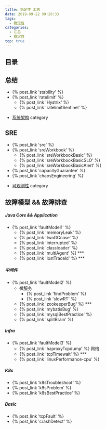 ```yaml
---
title: 稳定性 汇总
date: 2019-09-22 09:20:33
tags:
  - 稳定性
categories:
  - 汇总
  - 稳定性
top: true  
---
```


<p></p>
<!-- more -->

## 目录
<!-- toc -->

## 总结
+ {% post_link  'stability' %}
+ {% post_link  'ratelimit' %}
  - {% post_link  'Hystrix' %}
  - {% post_link  'ratelimitSentinel' %}
-  [系统架构](../../../../categories/架构/系统架构/)  category

## SRE

+ {% post_link  'sre' %}
+ {% post_link  'sreWorkbook' %}
  -  {% post_link  'sreWorkbookBasic' %} 
  -  {% post_link  'sreWorkbookBasicSLO' %} 
  -  {% post_link  'sreWorkbookBasicAlert' %} 
+ {% post_link  'capacityGuarantee' %}
+ {% post_link  'chaosEngineering' %}
-  [可观测性](../../../../categories/可观测性/) category

## 故障模型 && 故障排查
##### Java Core && Application
+ {% post_link  'faultModel1' %}
  + {% post_link  'memoryLeak' %} 
  + {% post_link  'twoGCcase' %}
  + {% post_link  'interrupted' %}
  + {% post_link  'classloader' %}
  + {% post_link  'multiAgent' %}  ***
  + {% post_link  'lostTraceId' %}  ***

#####  中间件

+ {% post_link  'faultModel2' %}
  - 微服务
    + {% post_link  'findProblem' %}
    + {% post_link  'slowRT' %} 
  - {% post_link  'zookeeperBug' %}  ***
  - {% post_link  'mybatisBug' %}
  - {% post_link  'mysqlBestPractice' %}
  - {% post_link  'splitBrain' %}

##### Infra
+ {% post_link  'faultModel3' %}
  + {% post_link  'haproxyTcpdump' %}   网络
  + {% post_link 'tcpTimewait' %} ***
  + {% post_link 'linuxPerformance-cpu' %}  

##### K8s
+ {% post_link  'k8sTroubleshoot' %}  
+ {% post_link  'k8sProblem' %}     
+ {% post_link  'k8sBestPractice' %}  

##### Basic
+ {% post_link  'tcpFault' %}
+ {% post_link  'crashDetect' %}







  

